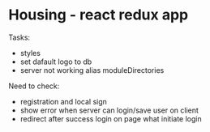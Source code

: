 # Housing - react redux app


Tasks:
* styles
* set dafault logo to db
* server not working alias moduleDirectories


Need to check:
* registration and local sign
* show error when server can login/save user on client
* redirect after success login on page what initiate login
